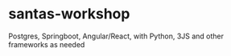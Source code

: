 # santas-workshop
Postgres, Springboot, Angular/React, with Python, 3JS and other frameworks as needed

